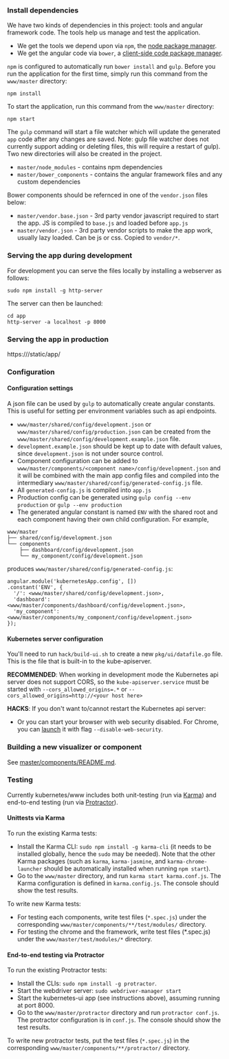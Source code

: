 ### Install dependencies

We have two kinds of dependencies in this project: tools and angular framework code.  The tools help
us manage and test the application.

* We get the tools we depend upon via `npm`, the [node package manager](https://www.npmjs.com/).
* We get the angular code via `bower`, a [client-side code package manager](http://bower.io/).

`npm` is configured to automatically run `bower install` and `gulp`. Before you run the application for the first time, simply run this command from the `www/master` directory:

```
npm install
```

To start the application, run this command from the `www/master` directory:

```
npm start
```

The `gulp` command will start a file watcher which will update the generated `app` code after any changes are saved. Note: gulp file watcher does not currently support adding or deleting files, this will require a restart of gulp). Two new directories will also be created in the project.

* `master/node_modules` - contains npm dependencies
* `master/bower_components` - contains the angular framework files and any custom dependencies

Bower components should be refernced in one of the `vendor.json` files below:

* `master/vendor.base.json` - 3rd party vendor javascript required to start the app. JS is compiled to `base.js` and loaded before `app.js`
* `master/vendor.json` - 3rd party vendor scripts to make the app work, usually lazy loaded. Can be js or css. Copied to `vendor/*`.

### Serving the app during development

For development you can serve the files locally by installing a webserver as follows:

```
sudo npm install -g http-server
```

The server can then be launched:

```
cd app
http-server -a localhost -p 8000
```

### Serving the app in production
https://<kubernetes-master>/static/app/

### Configuration
#### Configuration settings
A json file can be used by `gulp` to automatically create angular constants. This is useful for setting per environment variables such as api endpoints.
*  ```www/master/shared/config/development.json``` or ```www/master/shared/config/production.json``` can be created from the ```www/master/shared/config/development.example.json``` file.
* ```development.example.json``` should be kept up to date with default values, since ```development.json``` is not under source control.
* Component configuration can be added to ```www/master/components/<component name>/config/development.json``` and it will be combined with the main app config files and compiled into the intermediary ```www/master/shared/config/generated-config.js``` file.
* All ```generated-config.js``` is compiled into ```app.js```
* Production config can be generated using ```gulp config --env production``` or ```gulp --env production```
* The generated angular constant is named ```ENV``` with the shared root and each component having their own child configuration. For example,
```
www/master
├── shared/config/development.json
└── components
    ├── dashboard/config/development.json
    └── my_component/config/development.json
```
produces ```www/master/shared/config/generated-config.js```:
```
angular.module('kubernetesApp.config', [])
.constant('ENV', {
  '/': <www/master/shared/config/development.json>,
  'dashboard': <www/master/components/dashboard/config/development.json>,
  'my_component': <www/master/components/my_component/config/development.json>
});
```

#### Kubernetes server configuration

You'll need to run ```hack/build-ui.sh``` to create a new ```pkg/ui/datafile.go``` file.
This is the file that is built-in to the kube-apiserver.

**RECOMMENDED**: When working in development mode the Kubernetes api server does not support CORS,
  so the `kube-apiserver.service` must be started with
  `--cors_allowed_origins=.*` or `--cors_allowed_origins=http://<your
  host here>`

**HACKS**: If you don't want to/cannot restart the Kubernetes api server:
* Or you can start your browser with web security disabled. For
  Chrome, you can [launch](http://www.chromium.org/developers/how-tos/run-chromium-with-flags) it with flag ```--disable-web-security```.

### Building a new visualizer or component

See [master/components/README.md](master/components/README.md).

### Testing
Currently kubernetes/www includes both unit-testing (run via [Karma](http://karma-runner.github.io/0.12/index.html)) and
end-to-end testing (run via
[Protractor](http://angular.github.io/protractor/#/)).

#### Unittests via Karma
To run the existing Karma tests:
* Install the Karma CLI: `sudo npm install -g karma-cli` (it needs to
  be installed globally, hence the `sudo` may be needed). Note that
  the other Karma packages (such as `karma`, `karma-jasmine`, and
  `karma-chrome-launcher` should be automatically installed when
  running `npm start`).
* Go to the `www/master` directory, and run `karma start
karma.conf.js`. The Karma configuration is defined in `karma.config.js`. The console should show the test results.

To write new Karma tests:
* For testing each components, write test files (`*.spec.js`) under the
corresponding `www/master/components/**/test/modules/` directory.
* For testing the chrome and the framework, write test files
  (*.spec.js) under the `www/master/test/modules/*` directory.

#### End-to-end testing via Protractor
To run the existing Protractor tests:
* Install the CLIs: `sudo npm install -g protractor`.
* Start the webdriver server: `sudo webdriver-manager start`
* Start the kubernetes-ui app (see instructions above), assuming
running at port 8000.
* Go to the `www/master/protractor` directory and run `protractor
  conf.js`. The protractor configuration is in `conf.js`. The console
  should show the test results.

To write new protractor tests, put the test files (`*.spec.js`) in the
corresponding `www/master/components/**/protractor/` directory.
